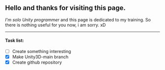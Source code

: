 ## Hello and thanks for visiting this page.

*I'm solo Unity programmer* and this page is dedicated to my training.
So there is nothing useful for you now, i am sorry. xD

---

#### Task list:

- [ ] Create something interesting
- [x] Make Unity3D-main branch
- [x] Create github repository